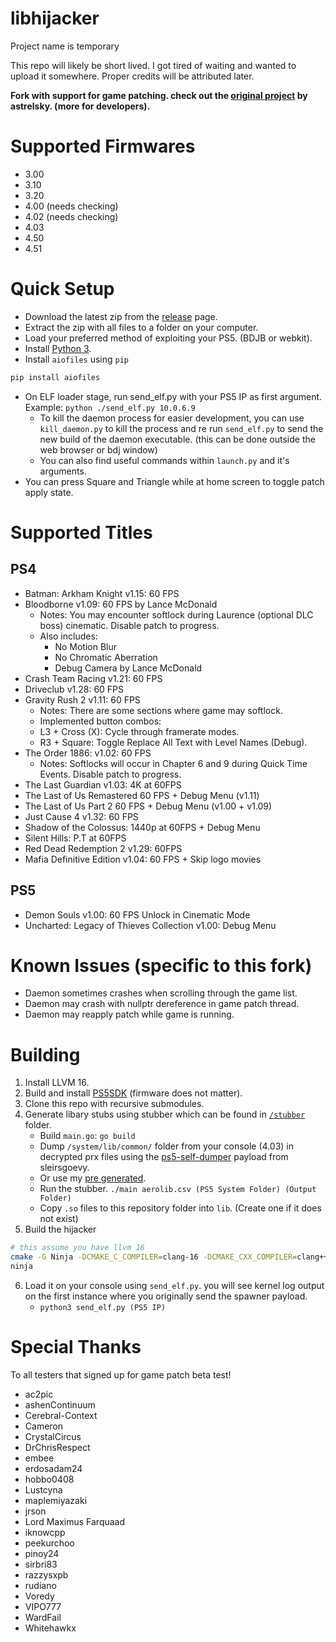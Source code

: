 # libhijacker

Project name is temporary

This repo will likely be short lived. I got tired of waiting and wanted to upload it somewhere.
Proper credits will be attributed later.

**Fork with support for game patching. check out the [original project](https://github.com/astrelsky/libhijacker) by astrelsky. (more for developers).**

# Supported Firmwares

- 3.00
- 3.10
- 3.20
- 4.00 (needs checking)
- 4.02 (needs checking)
- 4.03
- 4.50
- 4.51

# Quick Setup

- Download the latest zip from the [release](https://github.com/illusion0001/libhijacker/releases/latest) page.
- Extract the zip with all files to a folder on your computer.
- Load your preferred method of exploiting your PS5. (BDJB or webkit).
- Install [Python 3](https://python.org/).
- Install `aiofiles` using `pip`
```sh
pip install aiofiles
```
- On ELF loader stage, run send_elf.py with your PS5 IP as first argument. Example: `python ./send_elf.py 10.0.6.9`
   - To kill the daemon process for easier development, you can use `kill_daemon.py` to kill the process and re run `send_elf.py` to send the new build of the daemon executable. (this can be done outside the web browser or bdj window)
   - You can also find useful commands within `launch.py` and it's arguments.
- You can press Square and Triangle while at home screen to toggle patch apply state.

# Supported Titles

## PS4

- Batman: Arkham Knight v1.15: 60 FPS
- Bloodborne v1.09: 60 FPS by Lance McDonald
  - Notes: You may encounter softlock during Laurence (optional DLC boss) cinematic. Disable patch to progress.
  - Also includes:
    - No Motion Blur
    - No Chromatic Aberration
    - Debug Camera by Lance McDonald
- Crash Team Racing v1.21: 60 FPS
- Driveclub v1.28: 60 FPS
- Gravity Rush 2 v1.11: 60 FPS
  - Notes: There are some sections where game may softlock.
  - Implemented button combos:
  - L3 + Cross (X): Cycle through framerate modes.
  - R3 + Square: Toggle Replace All Text with Level Names (Debug).
- The Order 1886: v1.02: 60 FPS
  - Notes: Softlocks will occur in Chapter 6 and 9 during Quick Time Events. Disable patch to progress.
- The Last Guardian v1.03: 4K at 60FPS 
- The Last of Us Remastered 60 FPS + Debug Menu (v1.11)
- The Last of Us Part 2 60 FPS + Debug Menu (v1.00 + v1.09)
- Just Cause 4 v1.32: 60 FPS
- Shadow of the Colossus: 1440p at 60FPS + Debug Menu
- Silent Hills: P.T at 60FPS
- Red Dead Redemption 2 v1.29: 60FPS
- Mafia Definitive Edition v1.04: 60 FPS + Skip logo movies

## PS5

- Demon Souls v1.00: 60 FPS Unlock in Cinematic Mode
- Uncharted: Legacy of Thieves Collection v1.00: Debug Menu

# Known Issues (specific to this fork)

- Daemon sometimes crashes when scrolling through the game list.
- Daemon may crash with nullptr dereference in game patch thread.
- Daemon may reapply patch while game is running.

# Building

1. Install LLVM 16.
2. Build and install [PS5SDK](https://github.com/PS5Dev/PS5SDK) (firmware does not matter).
3. Clone this repo with recursive submodules.
4. Generate libary stubs using stubber which can be found in  [`/stubber`](/stubber) folder.
   - Build `main.go`: `go build`
   - Dump `/system/lib/common/` folder from your console (4.03) in decrypted prx files using the [ps5-self-dumper](https://github.com/sleirsgoevy/ps4jb-payloads/tree/bd-jb/ps5-self-dumper) payload from sleirsgoevy.
   - Or use my [pre generated](https://github.com/illusion0001/libhijacker/releases/tag/stubber-lib).
   - Run the stubber. `./main aerolib.csv (PS5 System Folder) (Output Folder)`
   - Copy `.so` files to this repository folder into `lib`. (Create one if it does not exist)
5. Build the hijacker

```bash
# this assume you have llvm 16
cmake -G Ninja -DCMAKE_C_COMPILER=clang-16 -DCMAKE_CXX_COMPILER=clang++-16 -DCMAKE_TOOLCHAIN_FILE=$PS5SDK/cmake/toolchain-ps5.cmake -DCMAKE_EXPORT_COMPILE_COMMANDS=1 .
ninja
```

6. Load it on your console using `send_elf.py`. you will see kernel log output on the first instance where you originally send the spawner payload.
   - `python3 send_elf.py (PS5 IP)`

# Special Thanks

To all testers that signed up for game patch beta test!

- ac2pic
- ashenContinuum
- Cerebral-Context
- Cameron
- CrystalCircus
- DrChrisRespect
- embee
- erdosadam24
- hobbo0408
- Lustcyna
- maplemiyazaki
- jrson
- Lord Maximus Farquaad
- iknowcpp
- peekurchoo
- pinoy24
- sirbri83
- razzysxpb
- rudiano
- Voredy
- VIPO777
- WardFail
- Whitehawkx
